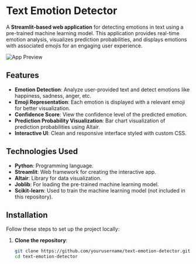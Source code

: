 # Text Emotion Detector

A **Streamlit-based web application** for detecting emotions in text using a pre-trained machine learning model. This application provides real-time emotion analysis, visualizes prediction probabilities, and displays emotions with associated emojis for an engaging user experience.

![App Preview](https://via.placeholder.com/800x400.png?text=Screenshot+of+Emotion+Detector+App) <!-- Replace this with an actual screenshot -->

## Features
- **Emotion Detection**: Analyze user-provided text and detect emotions like happiness, sadness, anger, etc.
- **Emoji Representation**: Each emotion is displayed with a relevant emoji for better visualization.
- **Confidence Score**: View the confidence level of the predicted emotion.
- **Prediction Probability Visualization**: Bar chart visualization of prediction probabilities using Altair.
- **Interactive UI**: Clean and responsive interface styled with custom CSS.

## Technologies Used
- **Python**: Programming language.
- **Streamlit**: Web framework for creating the interactive app.
- **Altair**: Library for data visualization.
- **Joblib**: For loading the pre-trained machine learning model.
- **Scikit-learn**: Used to train the machine learning model (not included in this repository).

## Installation

Follow these steps to set up the project locally:

1. **Clone the repository**:
   ```bash
   git clone https://github.com/yourusername/text-emotion-detector.git
   cd text-emotion-detector
